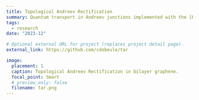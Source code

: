 ```yaml
---
title: Topological Andreev Rectification
summary: Quantum transport in Andreev junctions implemented with the [KWANT Python package](https://kwant-project.org). Python scripts that reproduce the results from [Phys. Rev. B **107**, 245422 (2023)](https://journals.aps.org/prb/abstract/10.1103/PhysRevB.107.245422) can be found in the [TAR GitHub repository](https://github.com/cdebeule/tar).
tags:
  - research
date: "2023-12"

# Optional external URL for project (replaces project detail page).
external_link: https://github.com/cdebeule/tar

image:
  placement: 1
  caption: Topological Andreev Rectification in bilayer graphene.
  focal_point: Smart
  # preview_only: false
  filename: tar.png
---
```

